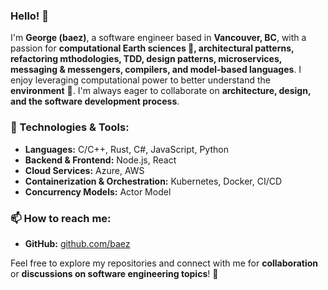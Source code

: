 ### Hello! 👋

I'm **George (baez)**, a software engineer based in **Vancouver, BC**, with a passion for **computational Earth sciences 🌱, architectural patterns, refactoring mthodologies, TDD, design patterns, microservices, messaging & messengers, compilers, and model-based languages**. I enjoy leveraging computational power to better understand the **environment** 💞️. 
I'm always eager to collaborate on **architecture, design, and the software development process**.

### 🔧 Technologies & Tools:
- **Languages:** C/C++, Rust, C#, JavaScript, Python
- **Backend & Frontend:** Node.js, React
- **Cloud Services:** Azure, AWS
- **Containerization & Orchestration:** Kubernetes, Docker, CI/CD
- **Concurrency Models:** Actor Model

### 📫 How to reach me:
- **GitHub:** [github.com/baez](https://github.com/baez)

Feel free to explore my repositories and connect with me for **collaboration** or **discussions on software engineering topics**! 🚀

<!---
baez/baez is a ✨ special ✨ repository because its `README.md` (this file) appears on your GitHub profile.
You can click the Preview link to take a look at your changes.
--->
